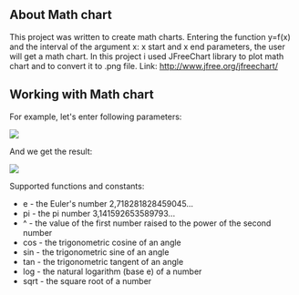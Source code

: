 ## About Math chart

This project was written to create math charts. Entering the function y=f(x) and the interval of the argument x: x start and x end parameters, the user will get a math chart. In this project i used JFreeChart library to plot math chart and to convert it to .png file. Link: <http://www.jfree.org/jfreechart/>

## Working with Math chart

For example, let's enter following parameters:

![](https://github.com/Putyahin/Math_chart/raw/master/etc/1.jpg)

And we get the result:

![](https://github.com/Putyahin/Math_chart/raw/master/etc/2.jpg)

Supported functions and constants:
* e - the Euler's number 2,718281828459045...
* pi - the pi number 3,141592653589793...
* ^ - the value of the first number raised to the power of the second number
* cos - the trigonometric cosine of an angle
* sin - the trigonometric sine of an angle
* tan - the trigonometric tangent of an angle
* log - the natural logarithm (base e) of a number
* sqrt - the square root of a number
